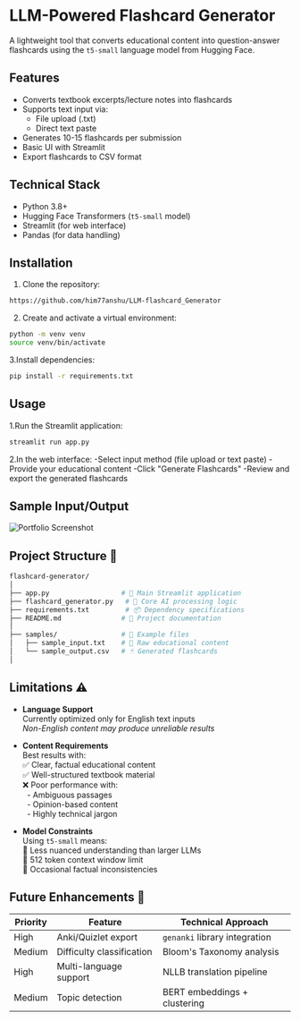# LLM-Powered Flashcard Generator

A lightweight tool that converts educational content into question-answer flashcards using the `t5-small` language model from Hugging Face.

## Features

- Converts textbook excerpts/lecture notes into flashcards
- Supports text input via:
  - File upload (.txt)
  - Direct text paste
- Generates 10-15 flashcards per submission
- Basic UI with Streamlit
- Export flashcards to CSV format

## Technical Stack

- Python 3.8+
- Hugging Face Transformers (`t5-small` model)
- Streamlit (for web interface)
- Pandas (for data handling)

## Installation

1. Clone the repository:
```bash
https://github.com/him77anshu/LLM-flashcard_Generator
```
2. Create and activate a virtual environment:
```bash
python -m venv venv
source venv/bin/activate
```
3.Install dependencies:
```bash
pip install -r requirements.txt
```
## Usage
1.Run the Streamlit application:
```bash
streamlit run app.py
```
2.In the web interface:
 -Select input method (file upload or text paste)
 -Provide your educational content
 -Click "Generate Flashcards"
 -Review and export the generated flashcards

 ## Sample Input/Output
  ![Portfolio Screenshot](assets/preview.png)  

## Project Structure 📂

```bash
flashcard-generator/
│
├── app.py                  # 🚀 Main Streamlit application
├── flashcard_generator.py   # 🤖 Core AI processing logic
├── requirements.txt         # 📦 Dependency specifications
├── README.md               # 📖 Project documentation
│
├── samples/                # 🧪 Example files
│   ├── sample_input.txt    # 📝 Raw educational content
│   └── sample_output.csv   # 🃏 Generated flashcards
│

```

## Limitations ⚠️

- **Language Support**  
  Currently optimized only for English text inputs  
  *Non-English content may produce unreliable results*

- **Content Requirements**  
  Best results with:  
  ✅ Clear, factual educational content  
  ✅ Well-structured textbook material  
  ❌ Poor performance with:  
  &nbsp;&nbsp;- Ambiguous passages  
  &nbsp;&nbsp;- Opinion-based content  
  &nbsp;&nbsp;- Highly technical jargon  

- **Model Constraints**  
  Using `t5-small` means:  
  🔸 Less nuanced understanding than larger LLMs  
  🔸 512 token context window limit  
  🔸 Occasional factual inconsistencies  

## Future Enhancements 🚀  

| Priority | Feature                  | Technical Approach                          |
|----------|--------------------------|---------------------------------------------|
| High     | Anki/Quizlet export      | `genanki` library integration              |
| Medium   | Difficulty classification | Bloom's Taxonomy analysis                  |
| High     | Multi-language support   | NLLB translation pipeline                  |
| Medium   | Topic detection          | BERT embeddings + clustering               |
